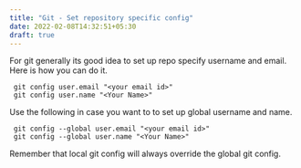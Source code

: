 ```yaml
---
title: "Git - Set repository specific config"
date: 2022-02-08T14:32:51+05:30
draft: true
---
```


For git generally its good idea to set up repo specify username and email. Here is how you can do it.

```shell
 git config user.email "<your email id>"
 git config user.name "<Your Name>"
```

Use the following in case you want to to set up global username and name.

```shell
 git config --global user.email "<your email id>"
 git config --global user.name "<Your Name>"
```

Remember that local git config will always override the global git config. 


